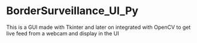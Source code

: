 # BorderSurveillance_UI_Py

This is a GUI made with Tkinter and later on integrated with OpenCV to get live feed from a webcam and display in the UI
